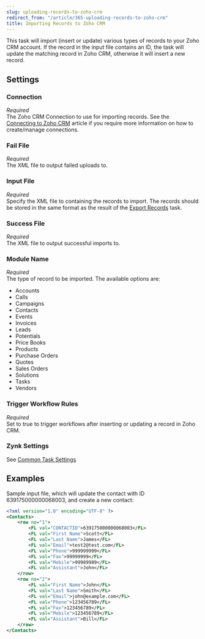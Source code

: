 ```yaml
---
slug: uploading-records-to-zoho-crm
redirect_from: "/article/365-uploading-records-to-zoho-crm"
title: Importing Records to Zoho CRM
---
```

This task will import (insert or update) various types of records to your Zoho CRM account. If the record in the input file contains an ID, the task will update the matching record in Zoho CRM, otherwise it will insert a new record.

## Settings
### Connection
_Required_  
The Zoho CRM Connection to use for importing records.  See the [Connecting to Zoho CRM](connecting-to-zoho-crm) article if you require more information on how to create/manage connections.

### Fail File
_Required_  
The XML file to output failed uploads to.

### Input File
_Required_  
Specify the XML file to containing the records to import. The records should be stored in the same format as the result of the [Export Records](downloading-records-from-zoho-crm) task.

### Success File
_Required_  
The XML file to output successful imports to.

### Module Name
_Required_  
The type of record to be imported. The available options are:	

 * Accounts
 * Calls
 * Campaigns
 * Contacts
 * Events
 * Invoices
 * Leads
 * Potentials
 * Price Books
 * Products
 * Purchase Orders
 * Quotes
 * Sales Orders
 * Solutions
 * Tasks
 * Vendors

### Trigger Workflow Rules
_Required_  
Set to true to trigger workflows after inserting or updating a record in Zoho CRM.

### Zynk Settings
See [Common Task Settings](common-task-settings)

## Examples
Sample input file, which will update the contact with ID 639175000000068003, and create a new contact:

```xml
<?xml version="1.0" encoding="UTF-8" ?>
<Contacts>
    <row no="1">
        <FL val="CONTACTID">639175000000068003</FL>
        <FL val="First Name">Scott</FL>
        <FL val="Last Name">James</FL>
        <FL val="Email">test2@test.com</FL>
        <FL val="Phone">999999999</FL>
        <FL val="Fax">99999999</FL>
        <FL val="Mobile">99989989</FL>
        <FL val="Assistant">John</FL>
    </row>
    <row no="2">
        <FL val="First Name">John</FL>
        <FL val="Last Name">Smith</FL>
        <FL val="Email">john@example.com</FL>
        <FL val="Phone">123456789</FL>
        <FL val="Fax">123456789</FL>
        <FL val="Mobile">123456789</FL>
        <FL val="Assistant">Bill</FL>
    </row>
</Contacts>
```
